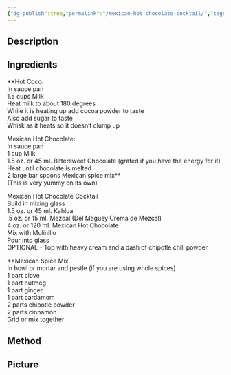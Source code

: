 ```yaml
---
{"dg-publish":true,"permalink":"/mexican-hot-chocolate-cocktail/","tags":["cocktail"]}
---
```


## Description


## Ingredients

**Hot Coco:  
In sauce pan  
1.5 cups Milk  
Heat milk to about 180 degrees  
While it is heating up add cocoa powder to taste  
Also add sugar to taste  
Whisk as it heats so it doesn’t clump up

Mexican Hot Chocolate:  
In sauce pan  
1 cup Milk  
1.5 oz. or 45 ml. Bittersweet Chocolate (grated if you have the energy for it)  
Heat until chocolate is melted  
2 large bar spoons Mexican spice mix**  
(This is very yummy on its own)

Mexican Hot Chocolate Cocktail  
Build in mixing glass  
1.5 oz. or 45 ml. Kahlua  
.5 oz. or 15 ml. Mezcal (Del Maguey Crema de Mezcal)  
4 oz. or 120 ml. Mexican Hot Chocolate  
Mix with Molinillo  
Pour into glass  
OPTIONAL - Top with heavy cream and a dash of chipotle chili powder

**Mexican Spice Mix  
In bowl or mortar and pestle (if you are using whole spices)  
1 part clove  
1 part nutmeg  
1 part ginger  
1 part cardamom  
2 parts chipotle powder  
2 parts cinnamon  
Grid or mix together
## Method



## Picture

